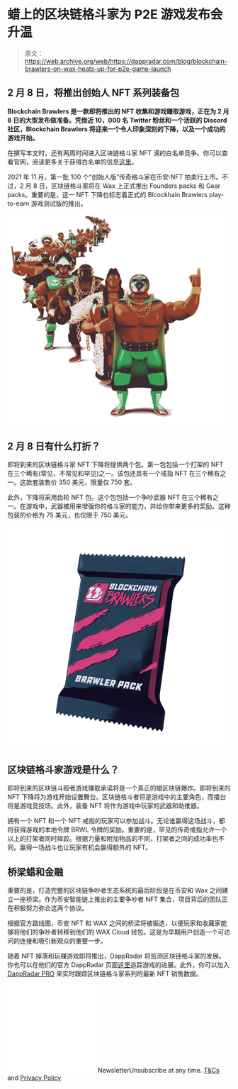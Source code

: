 # 蜡上的区块链格斗家为 P2E 游戏发布会升温

> 原文：<https://web.archive.org/web/https://dappradar.com/blog/blockchain-brawlers-on-wax-heats-up-for-p2e-game-launch>

## 2 月 8 日，将推出创始人 NFT 系列装备包

**Blockchain Brawlers 是一款即将推出的 NFT 收集和游戏赚取游戏，正在为 2 月 8 日的大型发布做准备。凭借近 10，000 名 Twitter 粉丝和一个活跃的 Discord 社区，Blockchain Brawlers 将迎来一个令人印象深刻的下降，以及一个成功的游戏开始。**

在撰写本文时，还有两周时间进入区块链格斗家 NFT 滴的白名单竞争。你可以查看官网，阅读更多关于获得白名单的信息[这里](https://web.archive.org/web/20221206180633/https://dappradar.com/wax/games/blockchain-brawlers)。

2021 年 11 月，第一批 100 个“创始人版”传奇格斗家在币安·NFT 拍卖行上市。不过，2 月 8 日，区块链格斗家将在 Wax 上正式推出 Founders packs 和 Gear packs。重要的是，这一 NFT 下降也标志着正式的 Blcockhain Brawlers play-to-earn 游戏测试版的推出。

![](img/86ecfeec0e544daa5d58ea4d48daa96b.png)

## 2 月 8 日有什么打折？

即将到来的区块链格斗家 NFT 下降将提供两个包。第一包包括一个打架的 NFT 在三个稀有(常见，不常见和罕见)之一。该包还具有一个戒指 NFT 在三个稀有之一。这款套装售价 350 美元，限量仅 750 套。

此外，下降将采用齿轮 NFT 包。这个包包括一个争吵武器 NFT 在三个稀有之一。在游戏中，武器被用来增强你的格斗家的能力，并给你带来更多的奖励。这种包装的价格为 75 美元，也仅限于 750 美元。

![](img/9c9cb865e4213dcf1ae880925d800584.png)

## 区块链格斗家游戏是什么？

即将到来的区块链斗殴者游戏赚取承诺将是一个真正的蜡区块链爆炸。即将到来的 NFT 下降将为游戏开始设置舞台。区块链格斗者将是游戏中的主要角色，而擂台将是游戏竞技场。此外，装备 NFT 将作为游戏中玩家的武器和助推器。

拥有一个 NFT 和一个 NFT 戒指的玩家可以参加战斗。无论谁赢得这场战斗，都将获得游戏的本地令牌 BRWL 令牌的奖励。重要的是，罕见的传奇戒指允许一个以上的打架者同时摔跤。根据力量和附加物品的不同，打架者之间的成功率也不同。赢得一场战斗也让玩家有机会赢得额外的 NFT。

## 桥梁蜡和金融

重要的是，打造完整的区块链争吵者生态系统的最后阶段是在币安和 Wax 之间建立一座桥梁。作为币安智能链上推出的主要争吵者 NFT 集合，项目背后的团队正在积极努力弥合这两个协议。

根据官方路线图，币安 NFT 和 WAX 之间的桥梁将被锻造，以便玩家和收藏家能够将他们的争吵者转移到他们的 WAX Cloud 钱包。这是为早期用户创造一个可访问的连接和吸引新观众的重要一步。

随着 NFT 掉落和玩赚游戏即将推出，DappRadar 将监测区块链格斗家的发展。你也可以在他们的官方 DappRadar 页面[这里](https://web.archive.org/web/20221206180633/https://dappradar.com/wax/games/blockchain-brawlers)追踪游戏的进展。此外，你可以加入 [DappRadar PRO](https://web.archive.org/web/20221206180633/https://dappradar.com/token/pro) 来实时跟踪区块链格斗家系列的最新 NFT 销售数据。

![](img/6d5a4a2d609c56e1a5771717e54ba759.png) NewsletterUnsubscribe at any time. [T&Cs](https://web.archive.org/web/20221206180633/https://dappradar.com/terms) and [Privacy Policy](https://web.archive.org/web/20221206180633/https://dappradar.com/privacy-policy)